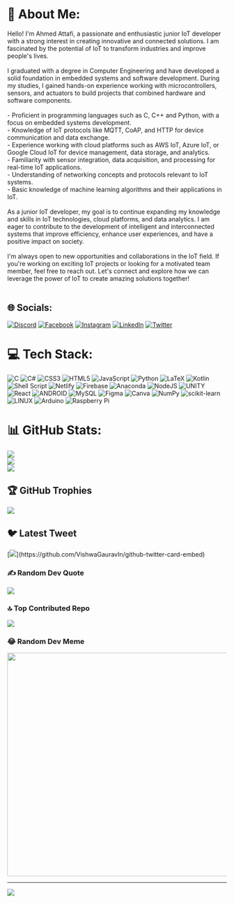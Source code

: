 # 💫 About Me:
Hello! I'm Ahmed Attafi, a passionate and enthusiastic junior IoT developer with a strong interest in creating innovative and connected solutions. I am fascinated by the potential of IoT to transform industries and improve people's lives.<br><br>I graduated with a degree in Computer Engineering and have developed a solid foundation in embedded systems and software development. During my studies, I gained hands-on experience working with microcontrollers, sensors, and actuators to build projects that combined hardware and software components.<br><br>- Proficient in programming languages such as C, C++ and Python, with a focus on embedded systems development.<br>- Knowledge of IoT protocols like MQTT, CoAP, and HTTP for device communication and data exchange.<br>- Experience working with cloud platforms such as AWS IoT, Azure IoT, or Google Cloud IoT for device management, data storage, and analytics.<br>- Familiarity with sensor integration, data acquisition, and processing for real-time IoT applications.<br>- Understanding of networking concepts and protocols relevant to IoT systems.<br>- Basic knowledge of machine learning algorithms and their applications in IoT.<br><br>As a junior IoT developer, my goal is to continue expanding my knowledge and skills in IoT technologies, cloud platforms, and data analytics. I am eager to contribute to the development of intelligent and interconnected systems that improve efficiency, enhance user experiences, and have a positive impact on society.<br><br>I'm always open to new opportunities and collaborations in the IoT field. If you're working on exciting IoT projects or looking for a motivated team member, feel free to reach out. Let's connect and explore how we can leverage the power of IoT to create amazing solutions together!<br><br>


## 🌐 Socials:
[![Discord](https://img.shields.io/badge/Discord-%237289DA.svg?logo=discord&logoColor=white)](https://discord.gg/Attafi#1497) [![Facebook](https://img.shields.io/badge/Facebook-%231877F2.svg?logo=Facebook&logoColor=white)](https://facebook.com/profile.php?id=100009140374510) [![Instagram](https://img.shields.io/badge/Instagram-%23E4405F.svg?logo=Instagram&logoColor=white)](https://instagram.com/Justattafi) [![LinkedIn](https://img.shields.io/badge/LinkedIn-%230077B5.svg?logo=linkedin&logoColor=white)](https://linkedin.com/in/ahmed-attafi/) [![Twitter](https://img.shields.io/badge/Twitter-%231DA1F2.svg?logo=Twitter&logoColor=white)](https://twitter.com/ahmedattafi_) 

# 💻 Tech Stack:
![C](https://img.shields.io/badge/c-%2300599C.svg?style=for-the-badge&logo=c&logoColor=white) ![C#](https://img.shields.io/badge/c%23-%23239120.svg?style=for-the-badge&logo=c-sharp&logoColor=white) ![CSS3](https://img.shields.io/badge/css3-%231572B6.svg?style=for-the-badge&logo=css3&logoColor=white) ![HTML5](https://img.shields.io/badge/html5-%23E34F26.svg?style=for-the-badge&logo=html5&logoColor=white) ![JavaScript](https://img.shields.io/badge/javascript-%23323330.svg?style=for-the-badge&logo=javascript&logoColor=%23F7DF1E) ![Python](https://img.shields.io/badge/python-3670A0?style=for-the-badge&logo=python&logoColor=ffdd54) ![LaTeX](https://img.shields.io/badge/latex-%23008080.svg?style=for-the-badge&logo=latex&logoColor=white) ![Kotlin](https://img.shields.io/badge/kotlin-%230095D5.svg?style=for-the-badge&logo=kotlin&logoColor=white) ![Shell Script](https://img.shields.io/badge/shell_script-%23121011.svg?style=for-the-badge&logo=gnu-bash&logoColor=white) ![Netlify](https://img.shields.io/badge/netlify-%23000000.svg?style=for-the-badge&logo=netlify&logoColor=#00C7B7) ![Firebase](https://img.shields.io/badge/firebase-%23039BE5.svg?style=for-the-badge&logo=firebase) ![Anaconda](https://img.shields.io/badge/Anaconda-%2344A833.svg?style=for-the-badge&logo=anaconda&logoColor=white) ![NodeJS](https://img.shields.io/badge/node.js-6DA55F?style=for-the-badge&logo=node.js&logoColor=white) ![UNITY](https://img.shields.io/badge/Unity-%2320232a.svg?style=for-the-badge&logo=unity&logoColor=white) ![React](https://img.shields.io/badge/react-%2320232a.svg?style=for-the-badge&logo=react&logoColor=%2361DAFB) ![ANDROID](https://img.shields.io/badge/android-%2320232a.svg?style=for-the-badge&logo=android&logoColor=%a4c639) ![MySQL](https://img.shields.io/badge/mysql-%2300f.svg?style=for-the-badge&logo=mysql&logoColor=white) 	![Figma](https://img.shields.io/badge/figma-%23F24E1E.svg?style=for-the-badge&logo=figma&logoColor=white) ![Canva](https://img.shields.io/badge/Canva-%2300C4CC.svg?style=for-the-badge&logo=Canva&logoColor=white) ![NumPy](https://img.shields.io/badge/numpy-%23013243.svg?style=for-the-badge&logo=numpy&logoColor=white) ![scikit-learn](https://img.shields.io/badge/scikit--learn-%23F7931E.svg?style=for-the-badge&logo=scikit-learn&logoColor=white) ![LINUX](https://img.shields.io/badge/Linux-FCC624?style=for-the-badge&logo=linux&logoColor=black) ![Arduino](https://img.shields.io/badge/-Arduino-00979D?style=for-the-badge&logo=Arduino&logoColor=white) ![Raspberry Pi](https://img.shields.io/badge/-RaspberryPi-C51A4A?style=for-the-badge&logo=Raspberry-Pi)
# 📊 GitHub Stats:
![](https://github-readme-stats.vercel.app/api?username=Attafii&theme=radical&hide_border=false&include_all_commits=false&count_private=false)<br/>
![](https://github-readme-streak-stats.herokuapp.com/?user=Attafii&theme=radical&hide_border=false)<br/>
![](https://github-readme-stats.vercel.app/api/top-langs/?username=Attafii&theme=radical&hide_border=false&include_all_commits=false&count_private=false&layout=compact)

## 🏆 GitHub Trophies
![](https://github-profile-trophy.vercel.app/?username=Attafii&theme=radical&no-frame=true&no-bg=false&margin-w=4)

## 🐦 Latest Tweet
[![](https://gtce.itsvg.in/api?username=ahmedattafi_)](https://github.com/VishwaGauravIn/github-twitter-card-embed)

### ✍️ Random Dev Quote
![](https://quotes-github-readme.vercel.app/api?type=horizontal&theme=radical)

### 🔝 Top Contributed Repo
![](https://github-contributor-stats.vercel.app/api?username=Attafii&limit=5&theme=dracula&combine_all_yearly_contributions=true)

### 😂 Random Dev Meme
<img src="https://rm.up.railway.app/" width="512px"/>

---
[![](https://visitcount.itsvg.in/api?id=Attafii&icon=0&color=10)](https://visitcount.itsvg.in)

<!-- Proudly created with GPRM ( https://gprm.itsvg.in ) -->
